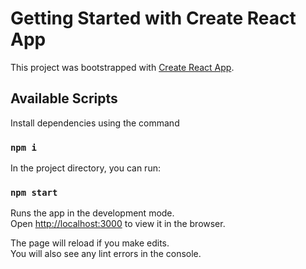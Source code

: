 # Getting Started with Create React App

This project was bootstrapped with [Create React App](https://github.com/facebook/create-react-app).

## Available Scripts

Install dependencies using the command  
### `npm i`

In the project directory, you can run:

### `npm start`

Runs the app in the development mode.\
Open [http://localhost:3000](http://localhost:3000) to view it in the browser.

The page will reload if you make edits.\
You will also see any lint errors in the console.

